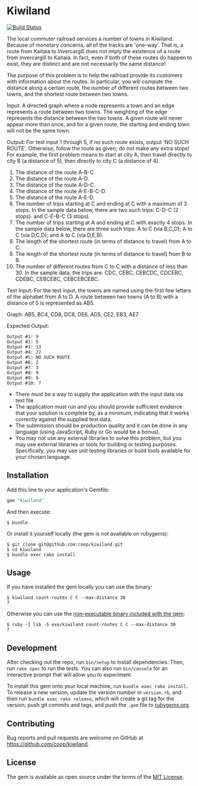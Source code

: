 # Kiwiland

[![Build Status](https://travis-ci.org/coop/kiwiland.svg?branch=master)](https://travis-ci.org/coop/kiwiland)

The local commuter railroad services a number of towns in Kiwiland.  Because of
monetary concerns, all of the tracks are 'one-way’. That is, a route from
Kaitaia to Invercargill does not imply the existence of a route from
Invercargill to Kaitaia. In fact, even if both of these routes do happen to
exist, they are distinct and are not necessarily the same distance!

The purpose of this problem is to help the railroad provide its customers with
information about the routes. In particular, you will compute the distance along
a certain route, the number of different routes between two towns, and the
shortest route between two towns.

Input: A directed graph where a node represents a town and an edge represents a
route between two towns. The weighting of the edge represents the distance
between the two towns. A given route will never appear more than once, and for a
given route, the starting and ending town will not be the same town.

Output: For test input 1 through 5, if no such route exists, output 'NO SUCH
ROUTE'. Otherwise, follow the route as given; do not make any extra stops! For
example, the first problem means to start at city A, then travel directly to
city B (a distance of 5), then directly to city C (a distance of 4).

1. The distance of the route A-B-C.
2. The distance of the route A-D.
3. The distance of the route A-D-C.
4. The distance of the route A-E-B-C-D.
5. The distance of the route A-E-D.
6. The number of trips starting at C and ending at C with a maximum of 3 stops.
    In the sample data below, there are two such trips: C-D-C (2 stops). and
    C-E-B-C (3 stops).
7. The number of trips starting at A and ending at C with exactly 4 stops.  In
    the sample data below, there are three such trips: A to C (via B,C,D); A to
    C (via D,C,D); and A to C (via D,E,B).
8. The length of the shortest route (in terms of distance to travel) from A to
    C.
9. The length of the shortest route (in terms of distance to travel) from B to
    B.
10. The number of different routes from C to C with a distance of less than 30.
    In the sample data, the trips are: CDC, CEBC, CEBCDC, CDCEBC, CDEBC,
    CEBCEBC, CEBCEBCEBC.

Test Input: For the test input, the towns are named using the first few letters
of the alphabet from A to D. A route between two towns (A to B) with a distance
of 5 is represented as AB5.

Graph: AB5, BC4, CD8, DC8, DE6, AD5, CE2, EB3, AE7

Expected Output:

```
Output #1: 9
Output #2: 5
Output #3: 13
Output #4: 22
Output #5: NO SUCH ROUTE
Output #6: 2
Output #7: 3
Output #8: 9
Output #9: 9
Output #10: 7
```

- There must be a way to supply the application with the input data via text
    file.
- The application must run and you should provide sufficient evidence that your
    solution is complete by, as a minimum, indicating that it works correctly
    against the supplied test data.
- The submission should be production quality and it can be done in any
    language (using JavaScript, Ruby or Go would be a bonus).
- You may not use any external libraries to solve this problem, but you may use
    external libraries or tools for building or testing purposes. Specifically,
    you may use unit testing libraries or build tools available for your chosen
    language.

## Installation

Add this line to your application's Gemfile:

```ruby
gem "kiwiland"
```

And then execute:

    $ bundle

Or install it yourself locally (the gem is not available on rubygems):

    $ git clone git@github.com:coop/kiwiland.git
    $ cd kiwiland
    $ bundle exec rake install

## Usage

If you have installed the gem locally you can use the binary:

    $ kiwiland count-routes C C --max-distance 30
    7

Otherwise you can use the [non-executable binary included with the
gem](https://github.com/bundler/bundler/pull/2380):

    $ ruby -I lib -S exe/kiwiland count-routes C C --max-distance 30
    7

## Development

After checking out the repo, run `bin/setup` to install dependencies. Then, run
`rake spec` to run the tests. You can also run `bin/console` for an interactive
prompt that will allow you to experiment.

To install this gem onto your local machine, run `bundle exec rake install`. To
release a new version, update the version number in `version.rb`, and then run
`bundle exec rake release`, which will create a git tag for the version, push
git commits and tags, and push the `.gem` file to
[rubygems.org](https://rubygems.org).

## Contributing

Bug reports and pull requests are welcome on GitHub at
https://github.com/coop/kiwiland.

## License

The gem is available as open source under the terms of the [MIT
License](http://opensource.org/licenses/MIT).
